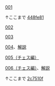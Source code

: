 [001](./001.md)

↑ここまで [448fe81](https://github.com/fiveseven-lambda/gemma-shogi/commit/448fe81666663ab4e930c0f41bfca9ac37769825)

[002](./002.md)

[003](./003.md)

[004](./004.md)、[解説](./004-description.md)

[005（チェス編）](./005.md)

[006（チェス編）](./006.md)、[解説](./006-description.md)

↑ここまで [2c7510f](https://github.com/fiveseven-lambda/gemma-shogi/commit/2c7510f9d9b7a2f87952b2743ee7924691de64b3)

